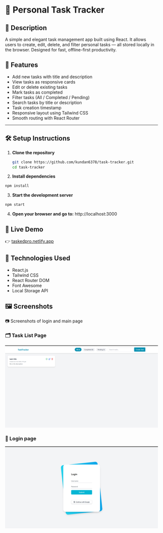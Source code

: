 # 📝 Personal Task Tracker

## 📖 Description

A simple and elegant task management app built using React. It allows users to create, edit, delete, and filter personal tasks — all stored locally in the browser. Designed for fast, offline-first productivity.

## 🚀 Features

- Add new tasks with title and description
- View tasks as responsive cards
- Edit or delete existing tasks
- Mark tasks as completed
- Filter tasks (All / Completed / Pending)
- Search tasks by title or description
- Task creation timestamp
- Responsive layout using Tailwind CSS
- Smooth routing with React Router

---

## 🛠 Setup Instructions

1. **Clone the repository**
   ```bash
   git clone https://github.com/kundan6378/task-tracker.git
   cd task-tracker
   ```
2. **Install dependencies**

```bash
npm install
```

3. **Start the development server**

```bash
npm start
```

4. **Open your browser and go to:**
   http://localhost:3000

## 🔗 Live Demo

👉 [taskedpro.netlify.app](taskedpro.netlify.app)

## 🧰 Technologies Used

- React.js
- Tailwind CSS
- React Router DOM
- Font Awesome
- Local Storage API

## 🖼 Screenshots

📷 Screenshots of login and main page

### 🗂 Task List Page

![Task List](./screenshots/mainpagetasklist.png)

### 📝 Login page

![Create Task](./screenshots/tasklogin.png)
